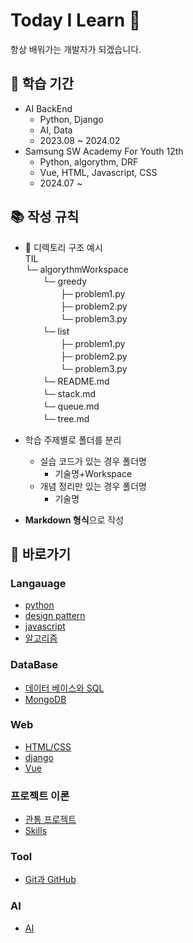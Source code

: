 # Today I Learn 📆
항상 배워가는 개발자가 되겠습니다.
## 📰 학습 기간
- AI BackEnd
    - Python, Django
    - AI, Data
    - 2023.08 ~ 2024.02
- Samsung SW Academy For Youth 12th
    - Python, algorythm, DRF
    - Vue, HTML, Javascript, CSS
    - 2024.07 ~

## 📚 작성 규칙
-  📂 디렉토리 구조 예시 <br>
TIL <br>
└─ algorythmWorkspace <br>
　　└─ greedy <br>
　　　　├─ problem1.py <br> 
　　　　├─ problem2.py <br>
　　　　└─ problem3.py <br>
　　└─ list <br>
　　　　├─ problem1.py <br> 
　　　　├─ problem2.py <br>
　　　　└─ problem3.py <br>
　　└─ README.md <br>
　　└─ stack.md <br>
　　└─ queue.md <br>
　　└─ tree.md <br>

- 학습 주제별로 폴더를 분리
    - 실습 코드가 있는 경우 폴더명
        - 기술명+Workspace
    - 개념 정리만 있는 경우 폴더명
        - 기술명
- **Markdown 형식**으로 작성

## 🚢 바로가기
### Langauage
- [python](https://github.com/BangSungjoon/TIL/blob/master/pythonWorkspace)
- [design pattern](https://github.com/BangSungjoon/TIL/blob/master/designPatternWorkspace)
- [javascript](https://github.com/BangSungjoon/TIL/blob/master/JavaScript)
- [알고리즘](https://github.com/BangSungjoon/TIL/blob/master/algorythmWorkspace)

### DataBase
- [데이터 베이스와 SQL](https://github.com/BangSungjoon/TIL/blob/master/dbWorkspace/SQLreadme.md)
- [MongoDB](https://github.com/BangSungjoon/TIL/blob/master/mongoDBworkspace)

### Web
- [HTML/CSS](https://github.com/BangSungjoon/TIL/blob/master/webWorkspace)
- [django](https://github.com/BangSungjoon/TIL/blob/master/djangoWorkspace)
- [Vue](https://github.com/BangSungjoon/TIL/blob/master/Vue)

### 프로젝트 이론
- [관통 프로젝트](https://github.com/BangSungjoon/TIL/blob/master/Penetrating_Project)
- [Skills](https://github.com/BangSungjoon/TIL/blob/master/Skills)

### Tool
- [Git과 GitHub](https://github.com/BangSungjoon/TIL/blob/master/GitWorkspace/GITreadme.md)

### AI
- [AI](https://github.com/BangSungjoon/TIL/blob/master/AIWorkspace)